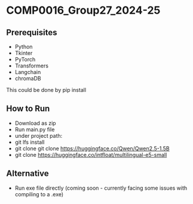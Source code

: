 # COMP0016_Group27_2024-25

## Prerequisites
- Python
- Tkinter
- PyTorch
- Transformers
- Langchain
- chromaDB

This could be done by pip install

## How to Run
- Download as zip
- Run main.py file
- under project path:
- git lfs install
- git clone git clone https://huggingface.co/Qwen/Qwen2.5-1.5B
- git clone https://huggingface.co/intfloat/multilingual-e5-small

## Alternative
- Run exe file directly (coming soon - currently facing some issues with compiling to a .exe)

